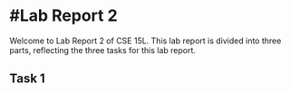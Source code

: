 #Lab Report 2
=============
Welcome to Lab Report 2 of CSE 15L. This lab report is divided into three parts, reflecting the three tasks for this lab report.

Task 1
------
